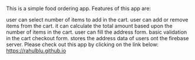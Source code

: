
This is a simple food ordering app. Features of this app are:

user can select number of items to add in the cart.
user can add or remove items from the cart.
it can calculate the total amount based upon the number of items in the cart.
user can fill the address form.
basic validation in the cart checkout form.
stores the address data of users ont the firebase server.
Please check out this app by clicking on the link below: https://rahulblu.github.io
